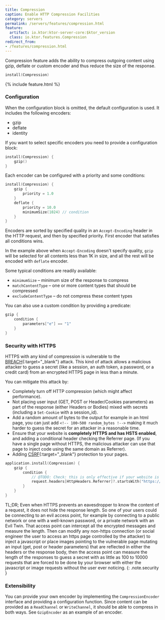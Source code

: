 ```yaml
---
title: Compression
caption: Enable HTTP Compression Facilities
category: servers
permalink: /servers/features/compression.html
feature:
  artifact: io.ktor:ktor-server-core:$ktor_version
  class: io.ktor.features.Compression
redirect_from:
- /features/compression.html
---
```


Compression feature adds the ability to compress outgoing content using gzip, deflate or custom encoder and thus reduce the
size of the response.

```kotlin
install(Compression)
```

{% include feature.html %}

### Configuration

When the configuration block is omitted, the default configuration is used. It includes
 the following encoders:
 
 * gzip
 * deflate
 * identity
 
If you want to select specific encoders you need to provide a configuration block:

```kotlin
install(Compression) {
    gzip()
}
```

Each encoder can be configured with a priority and some conditions: 

```kotlin
install(Compression) {
    gzip {
        priority = 1.0
    }
    deflate {
        priority = 10.0 
        minimumSize(1024) // condition
    }
}
```

Encoders are sorted by specified quality in an `Accept-Encoding` header in the HTTP request, and
then by specified priority. First encoder that satisfies all conditions wins.

In the example above when `Accept-Encoding` doesn't specify quality, `gzip` will be selected for all contents 
less than 1K in size, and all the rest will be encoded with `deflate` encoder. 

Some typical conditions are readily available:

* `minimumSize` – minimum size of the response to compress
* `matchContentType` – one or more content types that should be compressed
* `excludeContentType` – do not compress these content types

You can also use a custom condition by providing a predicate:

```kotlin
gzip {
    condition {
        parameters["e"] == "1"
    }
}
```

### Security with HTTPS

HTTPS with any kind of compression is vulnerable to the [BREACH](https://en.wikipedia.org/wiki/BREACH){:target="_blank"} attack.
This kind of attack allows a malicious attacker to guess a secret (like a session, an auth token, a password,
or a credit card) from an encrypted HTTPS page in less than a minute.

You can mitigate this attack by:

* Completely turn off HTTP compression (which might affect performance).
* Not placing user input (GET, POST or Header/Cookies parameters) as part of the response (either Headers or Bodies) mixed with secrets (including a `Set-Cookie` with a session_id).
* Add a random amount of bytes to the output for example in an html page, you can just add `<!-- 100~500 random_bytes !-->` making it much harder to guess the secret for an attacker in a reasonable time.
* Ensure that your website is **completely HTTPS and has HSTS enabled**, and adding a conditional header checking the Referrer page. (If you have a single page without HTTPS, the malicious attacker can use that page to inject code using the same domain as Referrer).
* Adding [CSRF](https://en.wikipedia.org/wiki/Cross-site_request_forgery){:target="_blank"} protection to your pages.

```kotlin
application.install(Compression) {
    gzip {
        condition {
            // @TODO: Check: this is only effective if your website is completely HTTPS and has HSTS enabled. 
            request.headers[HttpHeaders.Referrer]?.startsWith("https://my.domain/") == true
        }
    }
}
```

TL;DR; Even when HTTPS prevents an eavesdropper to know the content of a request, it does not hide the response length.
So one of your users could be connecting to an evil access point, for example by connecting to a public network
or one with a well-known password, or a private network with an Evil Twin. That access point can intercept all the
encrypted messages and measure the length. Then can modify any non-https connection (or social engineer the user to
access an https page controlled by the attacker) to inject a javascript or place images pointing to the vulnerable
page mutating an input (get, post or header parameters) that are reflected in either the headers or the response body,
then the access point can measure the length of the responses to guess a secret with as little as 100 to 10000 requests
that are forced to be done by your browser with either the javascript or image requests without the user ever noticing.
{: .note.security }


### Extensibility

You can provide your own encoder by implementing the `CompressionEncoder` interface and providing a configuration function. 
Since content can be provided as a `ReadChannel` or `WriteChannel`, it should be able to compress in both ways. 
See `GzipEncoder` as an example of an encoder. 